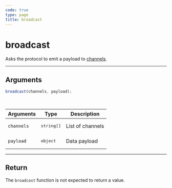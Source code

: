 ```yaml
---
code: true
type: page
title: broadcast
---
```


# broadcast

Asks the protocol to emit a payload to [channels](/core/1/protocols/essentials/getting-started#channels).

---

## Arguments

```js
broadcast(channels, payload);
```

<br/>

| Arguments  | Type                | Description      |
| ---------- | ------------------- | ---------------- |
| `channels` | <pre>string[]</pre> | List of channels |
| `payload`  | <pre>object</pre>   | Data payload     |

---

## Return

The `broadcast` function is not expected to return a value.
